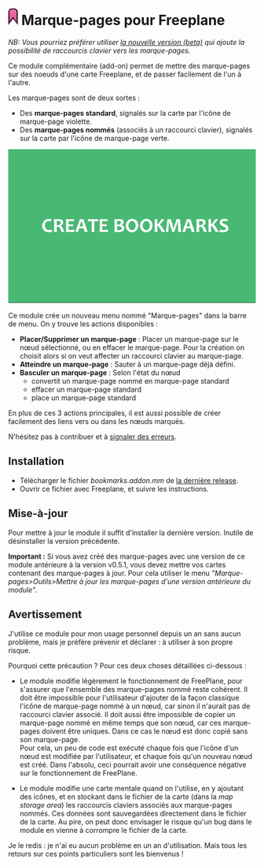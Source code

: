 # ![logo](doc/bookmark.png) Marque-pages pour Freeplane

*NB: Vous pourriez préférer utiliser [la nouvelle version (beta)](https://github.com/lilive/Freeplane-Bookmarks-add-on/tree/devel) qui ajoute la possibilité de raccourcis clavier vers les marque-pages.*

Ce module complémentaire (add-on) permet de mettre des marque-pages sur des noeuds d'une carte Freeplane, et de passer facilement de l'un à l'autre.

Les marque-pages sont de deux sortes :

- Des **marque-pages standard**, signalés sur la carte par l'icône de marque-page violette.
- Des **marque-pages nommés** (associés à un raccourci clavier), signalés sur la carte par l'icône de marque-page verte.

![demo](doc/demo.gif)

Ce module crée un nouveau menu nommé "Marque-pages" dans la barre de menu. On y trouve les actions disponibles :

- **Placer/Supprimer un marque-page** : Placer un marque-page sur le nœud sélectionné, ou en effacer le marque-page. Pour la création on choisit alors si on veut affecter un raccourci clavier au marque-page.
- **Atteindre un marque-page** : Sauter à un marque-page déjà défini.
- **Basculer un marque-page** : Selon l'état du nœud
  - convertit un marque-page nommé en marque-page standard
  - effacer un marque-page standard
  - place un marque-page standard
  
En plus de ces 3 actions principales, il est aussi possible de créer facilement des liens vers ou dans les nœuds marqués.

N'hésitez pas à contribuer et à [signaler des erreurs](../../issues).

## Installation

- Télécharger le fichier *bookmarks.addon.mm* de [la dernière release](../../releases).
- Ouvrir ce fichier avec Freeplane, et suivre les instructions.

## Mise-à-jour

Pour mettre à jour le module il suffit d'installer la dernière version. Inutile de désinstaller la version précédente.

**Important :** Si vous avez créé des marque-pages avec une version de ce module antérieure à la version v0.5.1, vous devez mettre vos cartes contenant des marque-pages à jour. Pour cela utiliser le menu *"Marque-pages>Outils>Mettre à jour les marque-pages d'une version antérieure du module"*.

## Avertissement

J'utilise ce module pour mon usage personnel depuis un an sans aucun problème, mais je préfère prévenir et déclarer : à utiliser à son propre risque.

Pourquoi cette précaution ? Pour ces deux choses détaillées ci-dessous :

- Le module modifie légèrement le fonctionnement de FreePlane, pour s'assurer que l'ensemble des marque-pages nommé reste cohérent. Il doit être impossible pour l'utilisateur d'ajouter de la façon classique l'icône de marque-page nommé à un nœud, car sinon il n'aurait pas de raccourci clavier associé. Il doit aussi être impossible de copier un marque-page nommé en même temps que son nœud, car ces marque-pages doivent être uniques. Dans ce cas le nœud est donc copié sans son marque-page.  
Pour cela, un peu de code est exécuté chaque fois que l'icône d'un nœud est modifiée par l'utilisateur, et chaque fois qu'un nouveau nœud est créé. Dans l'absolu, ceci pourrait avoir une conséquence négative sur le fonctionnement de FreePlane.

- Le module modifie une carte mentale quand on l'utilise, en y ajoutant des icônes, et en stockant dans le fichier de la carte (dans la *map storage area*) les raccourcis claviers associés aux marque-pages nommés. Ces données sont sauvegardées directement dans le fichier de la carte. Au pire, on peut donc envisager le risque qu'un bug dans le module en vienne à corrompre le fichier de la carte.

Je le redis : je n'ai eu aucun problème en un an d'utilisation. Mais tous les retours sur ces points particuliers sont les bienvenus !

